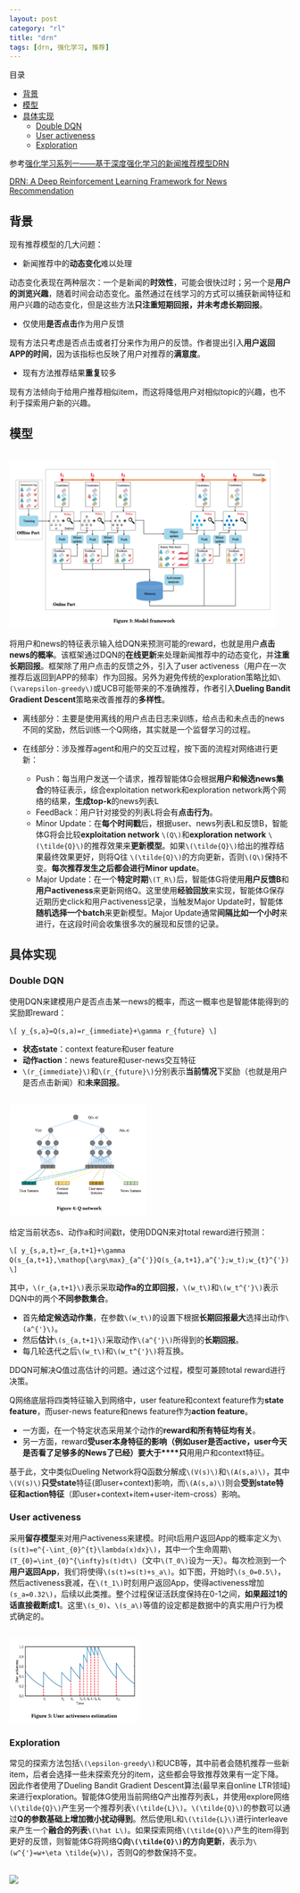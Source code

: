 ```yaml
---
layout: post
category: "rl"
title: "drn"
tags: [drn, 强化学习, 推荐]
---
```


目录

<!-- TOC -->

- [背景](#%E8%83%8C%E6%99%AF)
- [模型](#%E6%A8%A1%E5%9E%8B)
- [具体实现](#%E5%85%B7%E4%BD%93%E5%AE%9E%E7%8E%B0)
  - [Double DQN](#double-dqn)
  - [User activeness](#user-activeness)
  - [Exploration](#exploration)

<!-- /TOC -->

参考[强化学习系列一——基于深度强化学习的新闻推荐模型DRN](https://zhuanlan.zhihu.com/p/58280384)

[DRN: A Deep Reinforcement Learning Framework for News Recommendation](http://www.personal.psu.edu/~gjz5038/paper/www2018_reinforceRec/www2018_reinforceRec.pdf)

## 背景

现有推荐模型的几大问题：

+ 新闻推荐中的**动态变化**难以处理

动态变化表现在两种层次：一个是新闻的**时效性**，可能会很快过时；另一个是**用户的浏览兴趣**，随着时间会动态变化。虽然通过在线学习的方式可以捕获新闻特征和用户兴趣的动态变化，但是这些方法**只注重短期回报，并未考虑长期回报**。

+ 仅使用**是否点击**作为用户反馈

现有方法只考虑是否点击或者打分来作为用户的反馈。作者提出引入**用户返回APP的时间**，因为该指标也反映了用户对推荐的**满意度**。

+ 现有方法推荐结果**重复**较多

现有方法倾向于给用户推荐相似item，而这将降低用户对相似topic的兴趣，也不利于探索用户新的兴趣。

## 模型

<html>
<br/>

<img src='../assets/drn-framework.png' style='max-height: 300px'/>
<br/>

</html>

将用户和news的特征表示输入给DQN来预测可能的reward，也就是用户**点击news的概率**。该框架通过DQN的**在线更新**来处理新闻推荐中的动态变化，并**注重长期回报**。框架除了用户点击的反馈之外，引入了user activeness（用户在一次推荐后返回到APP的频率）作为回报。另外为避免传统的exploration策略比如`\(\varepsilon-greedy\)`或UCB可能带来的不准确推荐，作者引入**Dueling Bandit Gradient Descent**策略来改善推荐的**多样性**。

+ 离线部分：主要是使用离线的用户点击日志来训练，给点击和未点击的news不同的奖励，然后训练一个Q网络，其实就是一个监督学习的过程。

+ 在线部分：涉及推荐agent和用户的交互过程，按下面的流程对网络进行更新：
  + Push：每当用户发送一个请求，推荐智能体G会根据**用户和候选news集合**的特征表示，综合exploitation network和exploration network两个网络的结果，**生成top-k**的news列表L
  + FeedBack：用户针对接受的列表L将会有**点击行为**。
  + Minor Update：在**每个时间戳**后，根据user、news列表L和反馈B，智能体G将会比较**exploitation network** `\(Q\)`和**exploration network** `\(\tilde{Q}\)`的推荐效果来**更新模型**。如果`\(\tilde{Q}\)`给出的推荐结果最终效果更好，则将Q往 `\(\tilde{Q}\)`的方向更新，否则`\(Q\)`保持不变。**每次推荐发生之后都会进行Minor update**。
  + Major Update：在一个**特定时期**`\(T_R\)`后，智能体G将使用**用户反馈B**和**用户activeness**来更新网络Q。这里使用**经验回放**来实现，智能体G保存近期历史click和用户activeness记录，当触发Major Update时，智能体**随机选择一个batch**来更新模型。Major Update通常**间隔比如一个小时**来进行，在这段时间会收集很多次的展现和反馈的记录。

## 具体实现

### Double DQN

使用DQN来建模用户是否点击某一news的概率，而这一概率也是智能体能得到的奖励即reward：

`\[
y_{s,a}=Q(s,a)=r_{immediate}+\gamma r_{future}
\]`

+ **状态state**：context feature和user feature
+ **动作action**：news feature和user-news交互特征
+ `\(r_{immediate}\)`和`\(r_{future}\)`分别表示**当前情况**下奖励（也就是用户是否点击新闻）和**未来回报**。

<html>
<br/>

<img src='../assets/drn-ddqn.png' style='max-height: 200px'/>
<br/>

</html>

给定当前状态s、动作a和时间戳t，使用DDQN来对total reward进行预测：

`\[
y_{s,a,t}=r_{a,t+1}+\gamma Q(s_{a,t+1},\mathop{\arg\max}_{a^{'}}Q(s_{a,t+1},a^{'};w_t);w_{t}^{'})
\]`

其中，`\(r_{a,t+1}\)`表示采取**动作a的立即回报**，`\(w_t\)`和`\(w_t^{'}\)`表示DQN中的两个**不同参数集合**。

+ 首先**给定候选动作集**，在参数`\(w_t\)`的设置下根据**长期回报最大**选择出动作`\(a^{'}\)`。
+ 然后**估计**`\(s_{a,t+1}\)`采取动作`\(a^{'}\)`所得到的**长期回报**。
+ 每几轮迭代之后`\(w_t\)`和`\(w_t^{'}\)`将互换。

DDQN可解决Q值过高估计的问题。通过这个过程，模型可兼顾total reward进行决策。

Q网络底层将四类特征输入到网络中，user feature和context feature作为**state feature**，而user-news feature和news feature作为**action feature**。

+ 一方面，在一个特定状态采用某个动作的**reward和所有特征均有关**。
+ 另一方面，reward**受user本身特征的影响（例如user是否active，user今天是否看了足够多的News了已经）**要**大于****只**用用户和context特征。

基于此，文中类似Dueling Network将Q函数分解成`\(V(s)\)`和`\(A(s,a)\)`，其中`\(V(s)\)`**只受state**特征(即user+context)影响，而`\(A(s,a)\)`则会**受到state特征和action特征**（即user+context+item+user-item-cross）影响。

### User activeness

采用**留存模型**来对用户activeness来建模。时间t后用户返回App的概率定义为`\(s(t)=e^{-\int_{0}^{t}\lambda(x)dx}\)`，其中一个生命周期`\(T_{0}=\int_{0}^{\infty}s(t)dt\)`（文中`\(T_0\)`设为一天）。每次检测到一个**用户返回App**，我们将使得`\(s(t)=s(t)+s_a\)`。如下图，开始时`\(s_0=0.5\)`，然后activeness衰减，在`\(t_1\)`时刻用户返回App，使得activeness增加`(s_a=0.32\)`，后续以此类推。整个过程保证活跃度保持在0-1之间，**如果超过1的话直接截断成1**。这里`\(s_0)`、`\(s_a\)`等值的设定都是数据中的真实用户行为模式确定的。

<html>
<br/>

<img src='../assets/drn-activeness.png' style='max-height: 150px'/>
<br/>

</html>

### Exploration

常见的探索方法包括`\(\epsilon-greedy\)`和UCB等，其中前者会随机推荐一些新item，后者会选择一些未探索充分的item，这些都会导致推荐效果有一定下降。因此作者使用了Dueling Bandit Gradient Descent算法(最早来自online LTR领域)来进行exploration。智能体G使用当前网络Q产出推荐列表L，并使用explore网络`\(\tilde{Q}\)`产生另一个推荐列表`\(\tilde{L}\)`。`\(\tilde{Q}\)`的参数可以通过**Q的参数基础上增加微小扰动得到**。然后使用L和`\(\tilde{L}\)`进行interleave来产生一个**融合的列表**`\(\hat L\)`。如果探索网络`\(\tilde{Q}\)`产生的item得到更好的反馈，则智能体G将网络Q**向`\(\tilde{Q}\)`的方向更新**，表示为`\(w^{'}=w+\eta \tilde{w}\)`，否则Q的参数保持不变。

<html>
<br/>

<img src='../assets/drn-bandit-gd.png.png' style='max-height: 200px'/>
<br/>

</html>

